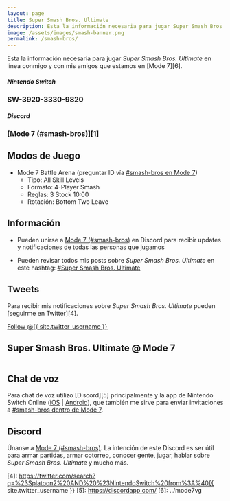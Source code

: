 ```yaml
---
layout: page
title: Super Smash Bros. Ultimate
description: Esta la información necesaria para jugar Super Smash Bros. Ultimate en línea conmigo y con mis amigos que estamos en Mode 7.
image: /assets/images/smash-banner.png
permalink: /smash-bros/
---
```


Esta la información necesaria para jugar *Super Smash Bros. Ultimate* en línea conmigo y con mis amigos que estamos en [Mode 7][6].

<div class="row">
<div class="col-xs-12 col-sm-6">
<div class="card">
<div class="card-header">
<h5 class="card-title text-center"><i class="fab fa-nintendo-switch"></i> Nintendo Switch</h5>
</div>
<div class="card-body">
<h3 class="card-text text-center">SW-3920-3330-9820</h3>
</div>
</div>
</div>
<div class="col-xs-12 col-sm-6">
<div class="card">
<div class="card-header">
<h5 class="card-title  text-center"><i class="fab fa-discord"></i> Discord</h5>
</div>
<div class="card-body">
<h3 class="card-text text-center">
[Mode 7 (#smash-bros)][1]
</h3>
</div>
</div>
</div>
</div>

<div class="row">
<div class="col-sm-6">

## <i class="fas fa-gamepad"></i> Modos de Juego

- Mode 7 Battle Arena (preguntar ID vía [#smash-bros en Mode 7][1])
    - Tipo: All Skill Levels
    - Formato: 4-Player Smash
    - Reglas: 3 Stock 10:00
    - Rotación: Bottom Two Leave

## Información

- Pueden unirse a [Mode 7 (#smash-bros)][1] en Discord para recibir updates y notificaciones de todas las personas que jugamos
<!-- - Revisen las estadísticas y resultados usando SplatNet 2 que es parte de la app Nintendo Switch Online ([iOS][2] &#124; [Android][3]) -->
- Pueden revisar todos mis posts sobre *Super Smash Bros. Ultimate* en este hashtag: <a class="badge badge-primary" href="https://blog.{{ site.domain }}/hashtag/super-smash-bros-ultimate/">#Super Smash Bros. Ultimate</a>

## <i class="fab fa-twitter"></i> Tweets

Para recibir mis notificaciones sobre *Super Smash Bros. Ultimate* pueden [seguirme en Twitter][4].

<a href="https://twitter.com/{{ site.twitter_username }}" class="twitter-follow-button text-center" data-show-count="false">Follow @{{ site.twitter_username }}</a>

</div>
<div class="col-sm-6">

## Super Smash Bros. Ultimate @ Mode 7

<div class="text-center mt20">
<a href="https://discord.gg/3Tws9AQ">
<img class="img-fluid" src="{{ site.url }}/assets/images/smash-banner.png" alt="" />
</a>
</div>

</div>
</div>

## <i class="fas fa-microphone"></i> Chat de voz

Para chat de voz utilizo [Discord][5] principalmente y la app de Nintendo Switch Online ([iOS][2] &#124; [Android][3]), que también me sirve para enviar invitaciones a [#smash-bros dentro de Mode 7][1].

## <i class="fab fa-discord"></i> Discord

Únanse a [Mode 7 (#smash-bros)][1]. La intención de este Discord es ser útil para armar partidas, armar cotorreo, conocer gente, jugar, hablar sobre *Super Smash Bros. Ultimate* y mucho más.

[1]: https://discord.gg/3Tws9AQ
[2]: https://itunes.apple.com/us/app/id1234806557?mt=12&uo=4&at=10l4Fw
[3]: https://play.google.com/store/apps/details?id=com.nintendo.znca&gl=us&hl=en
[4]: https://twitter.com/search?q=%23Splatoon2%20AND%20%23NintendoSwitch%20from%3A%40{{ site.twitter_username }}
[5]: https://discordapp.com/
[6]: ../mode7vg